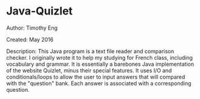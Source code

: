 # Java-Quizlet

Author: Timothy Eng

Created: May 2016

Description: This Java program is a text file reader and comparison checker. I originally wrote it to help my studying for French class, including vocabulary and grammar. It is essentially a barebones Java implementation of the website Quizlet, minus their special features. It uses I/O and conditionals/loops to allow the user to input answers that will compared with the "question" bank. Each answer is associated with a corresponding question.
